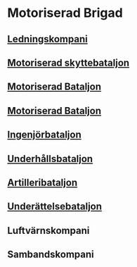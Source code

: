 # Motoriserad Brigad

## [Ledningskompani](/Kompanier/motbrigledkomp.md)

## [Motoriserad skyttebataljon](/Bataljoner/motskbat.md)

## [Motoriserad Bataljon](/Bataljoner/motbat.md)

## [Motoriserad Bataljon](/Bataljoner/motbat.md)

## [Ingenjörbataljon](/Bataljoner/motbrigingbat.md)

## [Underhållsbataljon](/Bataljoner/motbriguhbat.md)

## [Artilleribataljon](/Bataljoner/motbrigartbat.md)

## [Underättelsebataljon](/Bataljoner/motbrigundbat.md)

## Luftvärnskompani

## Sambandskompani
